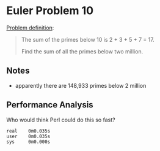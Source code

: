 Euler Problem 10
================

[Problem definition](http://projecteuler.net/problem=10):

> The sum of the primes below 10 is 2 + 3 + 5 + 7 = 17.
> 
> Find the sum of all the primes below two million.

## Notes

* apparently there are 148,933 primes below 2 million

Performance Analysis
--------------------

Who would think Perl could do this so fast?

	real    0m0.035s
	user    0m0.035s
	sys     0m0.000s

